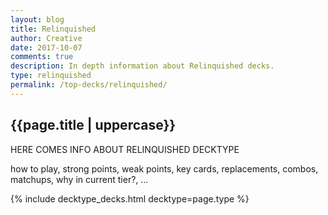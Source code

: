 ```yaml
---
layout: blog
title: Relinquished
author: Creative
date: 2017-10-07
comments: true
description: In depth information about Relinquished decks.
type: relinquished
permalink: /top-decks/relinquished/
---
```


<div class="section">
    <h2>{{page.title | uppercase}}</h2>
    <p>HERE COMES INFO ABOUT RELINQUISHED DECKTYPE</p>
    <p>how to play, strong points, weak points, key cards, replacements, combos, matchups, why in current tier?, ...</p>
</div>

{% include decktype_decks.html decktype=page.type %}